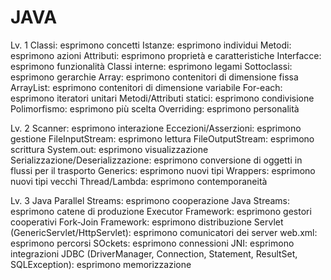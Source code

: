 # JAVA

Lv. 1
Classi: esprimono concetti
Istanze: esprimono individui
Metodi: esprimono azioni
Attributi: esprimono proprietà e caratteristiche
Interfacce: esprimono funzionalità
Classi interne: esprimono legami
Sottoclassi: esprimono gerarchie
Array: esprimono contenitori di dimensione fissa
ArrayList: esprimono contenitori di dimensione variabile
For-each: esprimono iteratori unitari
Metodi/Attributi statici: esprimono condivisione
Polimorfismo: esprimono più scelta
Overriding: esprimono personalità

Lv. 2
Scanner: esprimono interazione
Eccezioni/Asserzioni: esprimono gestione
FileInputStream: esprimono lettura
FileOutputStream: esprimono scrittura
System.out: esprimono visualizzazione
Serializzazione/Deserializzazione: esprimono conversione di oggetti in flussi per il trasporto
Generics: esprimono nuovi tipi
Wrappers: esprimono nuovi tipi vecchi
Thread/Lambda: esprimono contemporaneità

Lv. 3
Java Parallel Streams: esprimono cooperazione
Java Streams: esprimono catene di produzione
Executor Framework: esprimono gestori cooperativi
Fork-Join Framework: esprimono distribuzione
Servlet (GenericServlet/HttpServlet): esprimono comunicatori dei server
web.xml: esprimono percorsi
SOckets: esprimono connessioni
JNI: esprimono integrazioni
JDBC (DriverManager, Connection, Statement, ResultSet, SQLException): esprimono memorizzazione
